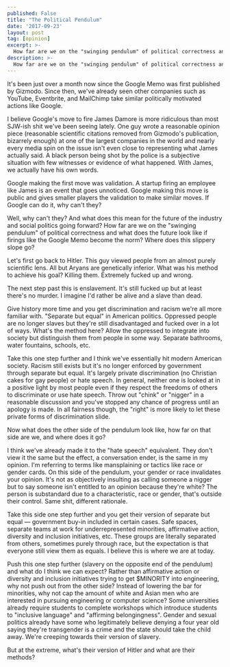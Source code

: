 ```yaml
---
published: False
title: "The Political Pendulum"
date: '2017-09-23'
layout: post
tag: [opinion]
excerpt: >-
  How far are we on the "swinging pendulum" of political correctness and what does the future look like if firings like the Google Memo become the norm?
description: >-
  How far are we on the "swinging pendulum" of political correctness and what does the future look like if firings like the Google Memo become the norm?
---
```


It's been just over a month now since the Google Memo was first published by Gizmodo. Since then, we've already seen other companies such as YouTube, Eventbrite, and MailChimp take similar politically motivated actions like Google.

I believe Google's move to fire James Damore is more ridiculous than most SJW-ish shit we've been seeing lately. One guy wrote a reasonable opinion piece (reasonable scientific citations removed from Gizmodo's publication, bizarrely enough) at one of the largest companies in the world and nearly every media spin on the issue isn't even close to representing what James actually said. A black person being shot by the police is a subjective situation with few witnesses or evidence of what happened. With James, we actually have his own words.

Google making the first move was validation. A startup firing an employee like James is an event that goes unnoticed. Google making this move is public and gives smaller players the validation to make similar moves. If Google can do it, why can't they?

Well, why can't they? And what does this mean for the future of the industry and social politics going forward? How far are we on the "swinging pendulum" of political correctness and what does the future look like if firings like the Google Memo become the norm? Where does this slippery slope go?

Let's first go back to Hitler. This guy viewed people from an almost purely scientific lens. All but Aryans are genetically inferior. What was his method to achieve his goal? Killing them. Extremely fucked up and wrong.

The next step past this is enslavement. It's still fucked up but at least there's no murder. I imagine I'd rather be alive and a slave than dead.

Give history more time and you get discrimination and racism we're all more familiar with. "Separate but equal" in American politics. Oppressed people are no longer slaves but they're still disadvantaged and fucked over in a lot of ways. What's the method here? Allow the oppressed to integrate into society but distinguish them from people in some way. Separate bathrooms, water fountains, schools, etc.

Take this one step further and I think we've essentially hit modern American society. Racism still exists but it's no longer enforced by government through separate but equal. It's largely private discrimination (no Christian cakes for gay people) or hate speech. In general, neither one is looked at in a positive light by most people even if they respect the freedoms of others to discriminate or use hate speech. Throw out "chink" or "nigger" in a reasonable discussion and you've stopped any chance of progress until an apology is made. In all fairness though, the "right" is more likely to let these private forms of discrimination slide.

Now what does the other side of the pendulum look like, how far on that side are we, and where does it go?

I think we've already made it to the "hate speech" equivalent. They don't view it the same but the effect, a conversation ender, is the same in my opinion. I'm referring to terms like mansplaining or tactics like race or gender cards. On this side of the pendulum, your gender or race invalidates your opinion. It's not as objectively insulting as calling someone a nigger but to say someone isn't entitled to an opinion because they're white? The person is substandard due to a characteristic, race or gender, that's outside their control. Same shit, different rationale.

Take this side one step further and you get their version of separate but equal — government buy-in included in certain cases. Safe spaces, separate teams at work for underrepresented minorities, affirmative action, diversity and inclusion initiatives, etc. These groups are literally separated from others, sometimes purely through race, but the expectation is that everyone still view them as equals. I believe this is where we are at today.

Push this one step further (slavery on the opposite end of the pendulum) and what do I think we can expect? Rather than affirmative action or diversity and inclusion initiatives trying to get $MINORITY into engineering, why not push out from the other side? Instead of lowering the bar for minorities, why not cap the amount of white and Asian men who are interested in pursuing engineering or computer science? Some universities already require students to complete workshops which introduce students to "inclusive language" and "affirming belongingness". Gender and sexual politics already have some who legitimately believe denying a four year old saying they're transgender is a crime and the state should take the child away. We're creeping towards their version of slavery.

But at the extreme, what's their version of Hitler and what are their methods?
